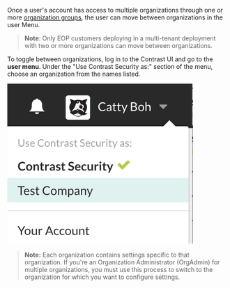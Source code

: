 <!--
title: "Toggling Across Organizations"
description: "Moving from one organization to another from the user menu"
tags: "Admin manage multiple UI toggling"
-->

Once a user's account has access to multiple organizations through one or more [organization groups](admin-onboardteam.html#group), the user can move between organizations in the user Menu.

> **Note**: Only EOP customers deploying in a multi-tenant deployment with two or more organizations can move between organizations.

To toggle between organizations, log in to the Contrast UI and go to the **user menu**. Under the "Use Contrast Security as:" section of the menu, choose an organization from the names listed. 

<a href="assets/images/Settings_MultiOrg.png" rel="lightbox" title="User Menu with Multiple Organizations"><img class="thumbnail" src="assets/images/Settings_MultiOrg.png"/></a>

> **Note:** Each organization contains settings specific to that organization. If you're an Organization Administrator (OrgAdmin) for multiple organizations, you must use this process to switch to the organization for which you want to configure settings. 
